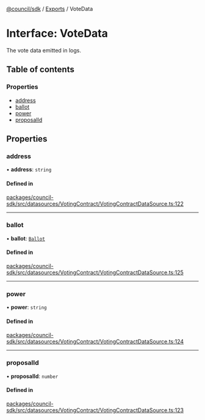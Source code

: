 [@council/sdk](../README.md) / [Exports](../modules.md) / VoteData

# Interface: VoteData

The vote data emitted in logs.

## Table of contents

### Properties

- [address](VoteData.md#address)
- [ballot](VoteData.md#ballot)
- [power](VoteData.md#power)
- [proposalId](VoteData.md#proposalid)

## Properties

### address

• **address**: `string`

#### Defined in

[packages/council-sdk/src/datasources/VotingContract/VotingContractDataSource.ts:122](https://github.com/element-fi/council-monorepo/blob/cfb8869/packages/council-sdk/src/datasources/VotingContract/VotingContractDataSource.ts#L122)

___

### ballot

• **ballot**: [`Ballot`](../modules.md#ballot)

#### Defined in

[packages/council-sdk/src/datasources/VotingContract/VotingContractDataSource.ts:125](https://github.com/element-fi/council-monorepo/blob/cfb8869/packages/council-sdk/src/datasources/VotingContract/VotingContractDataSource.ts#L125)

___

### power

• **power**: `string`

#### Defined in

[packages/council-sdk/src/datasources/VotingContract/VotingContractDataSource.ts:124](https://github.com/element-fi/council-monorepo/blob/cfb8869/packages/council-sdk/src/datasources/VotingContract/VotingContractDataSource.ts#L124)

___

### proposalId

• **proposalId**: `number`

#### Defined in

[packages/council-sdk/src/datasources/VotingContract/VotingContractDataSource.ts:123](https://github.com/element-fi/council-monorepo/blob/cfb8869/packages/council-sdk/src/datasources/VotingContract/VotingContractDataSource.ts#L123)
